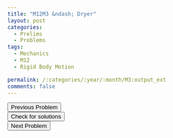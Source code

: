 ```yaml
---
title: "M12M3 &ndash; Dryer"
layout: post
categories:
  - Prelims
  - Problems
tags:
  - Mechanics
  - M12
  - Rigid Body Motion

permalink: /:categories/:year/:month/M3:output_ext
comments: false
---
```

<object data="2012M3M.pdf" type="application/pdf" width="100%" height="500"></object>

<div class='navbar'>
	<div float='left'><button onclick="window.location='M2.html'" >Previous Problem</button></div>
	<div float='center'><button onclick="window.location='https://princetonprelim.com/prelim/28/'">Check for solutions</button></div>
	<div float='right'><button onclick="window.location='E1.html'" > Next Problem</button></div>
</div>
